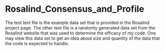 # Rosalind_Consensus_and_Profile
The test text file is the example data set that is provided in the Rosalind project page. The other text file is a randomly generated data set from the Rosalind website that was used to determine the efficacy of my code. One may view this data set to get an idea about size and quantity of the data that the code is expected to handle. 
